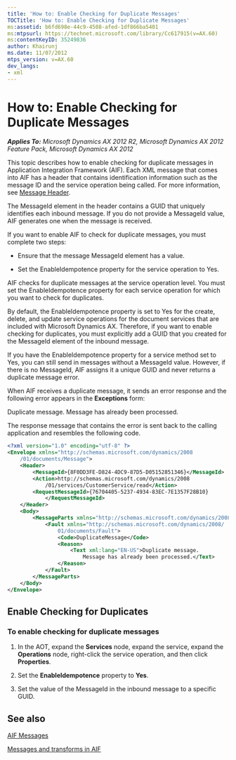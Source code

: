 ```yaml
---
title: 'How to: Enable Checking for Duplicate Messages'
TOCTitle: 'How to: Enable Checking for Duplicate Messages'
ms:assetid: b6fd698e-44c9-4508-afed-1df866ba5401
ms:mtpsurl: https://technet.microsoft.com/library/Cc617915(v=AX.60)
ms:contentKeyID: 35249836
author: Khairunj
ms.date: 11/07/2012
mtps_version: v=AX.60
dev_langs:
- xml
---
```


# How to: Enable Checking for Duplicate Messages 


_**Applies To:** Microsoft Dynamics AX 2012 R2, Microsoft Dynamics AX 2012 Feature Pack, Microsoft Dynamics AX 2012_

This topic describes how to enable checking for duplicate messages in Application Integration Framework (AIF). Each XML message that comes into AIF has a header that contains identification information such as the message ID and the service operation being called. For more information, see [Message Header](message-header.md).

The MessageId element in the header contains a GUID that uniquely identifies each inbound message. If you do not provide a MessageId value, AIF generates one when the message is received.

If you want to enable AIF to check for duplicate messages, you must complete two steps:

  - Ensure that the message MessageId element has a value.

  - Set the EnableIdempotence property for the service operation to Yes.

AIF checks for duplicate messages at the service operation level. You must set the EnableIdempotence property for each service operation for which you want to check for duplicates.

By default, the EnableIdempotence property is set to Yes for the create, delete, and update service operations for the document services that are included with Microsoft Dynamics AX. Therefore, if you want to enable checking for duplicates, you must explicitly add a GUID that you created for the MessageId element of the inbound message.

If you have the EnableIdempotence property for a service method set to Yes, you can still send in messages without a MessageId value. However, if there is no MessageId, AIF assigns it a unique GUID and never returns a duplicate message error.

When AIF receives a duplicate message, it sends an error response and the following error appears in the **Exceptions** form:

Duplicate message. Message has already been processed.

The response message that contains the error is sent back to the calling application and resembles the following code.

``` xml
<?xml version="1.0" encoding="utf-8" ?> 
<Envelope xmlns="http://schemas.microsoft.com/dynamics/2008
    /01/documents/Message">
    <Header>
        <MessageId>{8F0DD3FE-D824-4DC9-87D5-D05152851346}</MessageId>
        <Action>http://schemas.microsoft.com/dynamics/2008
            /01/services/CustomerService/read</Action>
        <RequestMessageId>{76704405-5237-4934-83EC-7E1357F28B10}
            </RequestMessageId> 
    </Header>
    <Body>
        <MessageParts xmlns="http://schemas.microsoft.com/dynamics/2008/01/documents/Message">
            <Fault xmlns="http://schemas.microsoft.com/dynamics/2008/
                01/documents/Fault">
                <Code>DuplicateMessage</Code> 
                <Reason>
                    <Text xml:lang="EN-US">Duplicate message. 
                        Message has already been processed.</Text> 
                </Reason>
            </Fault>
        </MessageParts>
    </Body>
</Envelope>
```

## Enable Checking for Duplicates

### To enable checking for duplicate messages

1.  In the AOT, expand the **Services** node, expand the service, expand the **Operations** node, right-click the service operation, and then click **Properties**.

2.  Set the **EnableIdempotence** property to **Yes**.

3.  Set the value of the MessageId in the inbound message to a specific GUID.

## See also

[AIF Messages](aif-messages.md)

[Messages and transforms in AIF](messages-and-transforms-in-aif.md)

